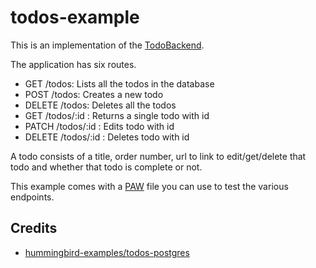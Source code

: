 # todos-example 

This is an implementation of the [TodoBackend](http://www.todobackend.com/).

The application has six routes. 

- GET /todos: Lists all the todos in the database
- POST /todos: Creates a new todo
- DELETE /todos: Deletes all the todos
- GET /todos/:id : Returns a single todo with id
- PATCH /todos/:id : Edits todo with id
- DELETE /todos/:id : Deletes todo with id

A todo consists of a title, order number, url to link to edit/get/delete that todo and whether that todo is complete or not.

This example comes with a [PAW](https://paw.cloud/) file you can use to test the various endpoints.

## Credits 

- [hummingbird-examples/todos-postgres](https://github.com/hummingbird-project/hummingbird-examples)
